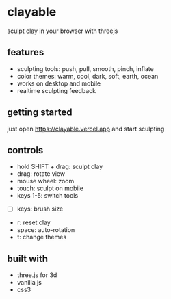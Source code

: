 # clayable

sculpt clay in your browser with threejs

## features

- sculpting tools: push, pull, smooth, pinch, inflate
- color themes: warm, cool, dark, soft, earth, ocean
- works on desktop and mobile 
- realtime sculpting feedback

## getting started

just open https://clayable.vercel.app and start sculpting

## controls

- hold SHIFT + drag: sculpt clay
- drag: rotate view
- mouse wheel: zoom
- touch: sculpt on mobile
- keys 1-5: switch tools
- [ ] keys: brush size
- r: reset clay
- space: auto-rotation
- t: change themes

## built with

- three.js for 3d
- vanilla js
- css3
